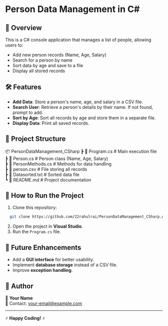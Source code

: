﻿# Person Data Management in C#

## 📌 Overview
This is a C# console application that manages a list of people, allowing users to:
- Add new person records (Name, Age, Salary)
- Search for a person by name
- Sort data by age and save to a file
- Display all stored records

## 🛠 Features
- **Add Data**: Store a person's name, age, and salary in a CSV file.
- **Search User**: Retrieve a person's details by their name. If not found, prompt to add.
- **Sort by Age**: Sort all records by age and store them in a separate file.
- **Display Data**: Print all saved records.

## 📂 Project Structure
📦 PersonDataManagement_CSharp
 ┣ 📜 Program.cs            # Main execution file      
 ┣ 📜 Person.cs             # Person class (Name, Age, Salary)    
 ┣ 📜 PersonMethods.cs      # Methods for data handling        
 ┣ 📜 person.csv            # File storing all records          
 ┣ 📜 Datasorted.txt        # Sorted data file                 
 ┗ 📜 README.md             # Project documentation                

 

## 🚀 How to Run the Project
1. Clone this repository:
 ```sh
   git clone https://github.com/22rahulrai/PersonDataManagement_CSharp.git
```
2. Open the project in **Visual Studio**.
3. Run the `Program.cs` file.

## 📝 Future Enhancements
- Add a **GUI interface** for better usability.
- Implement **database storage** instead of a CSV file.
- Improve **exception handling**.

## 📌 Author
👤 **Your Name**  
📧 Contact: your-email@example.com

---

⚡ **Happy Coding!** ⚡
